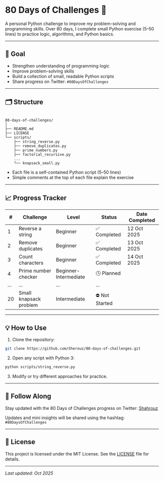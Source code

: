 # 80 Days of Challenges 🐍

A personal Python challenge to improve my problem-solving and programming skills.
Over 80 days, I complete small Python exercise (5–50 lines) to practice logic, algorithms, and Python basics.

---

## 📌 Goal

- Strengthen understanding of programming logic
- Improve problem-solving skills
- Build a collection of small, readable Python scripts
- Share progress on Twitter: `#80DaysOfChallenges`

---

## 🗂️ Structure

```

80-days-of-challenges/
│
├── README.md
├── LICENSE
└── scripts/
    ├── string_reverse.py
    ├── remove_duplicates.py
    ├── prime_numbers.py
    ├── factorial_recursive.py
    ...
    └── knapsack_small.py

```

- Each file is a self-contained Python script (5–50 lines)
- Simple comments at the top of each file explain the exercise

---

## 📈 Progress Tracker

| #   | Challenge              | Level                 | Status         | Date Completed |
| --- | ---------------------- | --------------------- | -------------- | -------------- |
| 1   | Reverse a string       | Beginner              | ✅ Completed   | 12 Oct 2025    |
| 2   | Remove duplicates      | Beginner              | ✅ Completed   | 13 Oct 2025    |
| 3   | Count characters       | Beginner              | ✅ Completed   | 14 Oct 2025    |
| 4   | Prime number checker   | Beginner-Intermediate | 🕓 Planned     |                |
| ... | ...                    | ...                   | ...            |                |
| 20  | Small knapsack problem | Intermediate          | ⛔ Not Started |                |

---

## 💡 How to Use

1. Clone the repository:

```bash
git clone https://github.com/Sherouz/80-days-of-challenges.git
```

2. Open any script with Python 3:

```bash
python scripts/string_reverse.py
```

3. Modify or try different approaches for practice.

---

## 🔗 Follow Along

Stay updated with the 80 Days of Challenges progress on Twitter: [Shahrouz](https://x.com/Shahrouzlogs/)

Updates and mini insights will be shared using the hashtag: `#80DaysOfChallenges`

---

## 📝 License

This project is licensed under the MIT License. See the [LICENSE](LICENSE) file for details.

---

*Last updated: Oct 2025*
